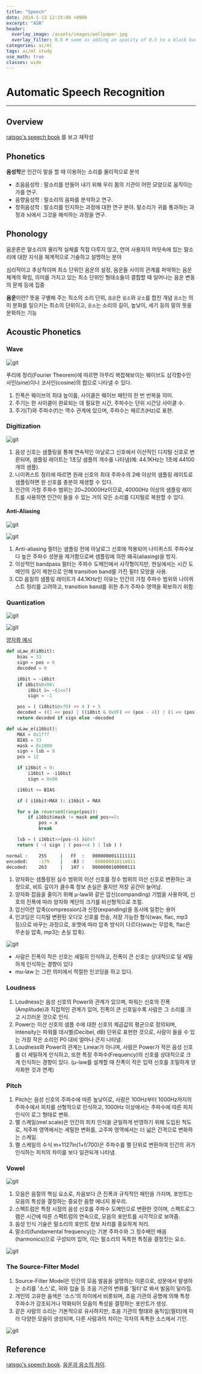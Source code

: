 ```yaml
---
title: "Speech"
date: 2024-1-13 12:15:00 +0900
excerpt: "ASR"
header:
  overlay_image: /assets/images/wallpaper.jpg
  overlay_filter: 0.5 # same as adding an opacity of 0.5 to a black background
categories: ai/ml
tags: ai/ml study
use_math: true
classes: wide
---
```

# Automatic Speech Recognition
***

## Overview

[ratsgo's speech book](https://ratsgo.github.io/speechbook/docs/) 를 보고 재작성

## Phonetics

**음성학**은 인간이 말을 할 때 이용하는 소리를 물리적으로 분석

- 조음음성학 : 말소리를 만들어 내기 위해 우리 몸의 기관이 어떤 모양으로 움직이는가를 연구.
- 음향음성학 : 말소리의 음파를 분석하고 연구.
- 청취음성학 : 말소리를 인지하는 과정에 대한 연구 분야. 말소리가 귀를 통과하는 과정과 뇌에서 그것을 해석하는 과정을 연구.

## Phonology

음운론은 말소리의 물리적 실체를 직접 다루지 않고, 언어 사용자의 머릿속에 있는 말소리에 대한 지식을 체계적으로 기술하고 설명하는 분야

심리적이고 추상적이며 최소 단위인 음운의 설정, 음운들 사이의 관계를 파악하는 음운 체계의 확립, 의미를 가지고 있는 최소 단위인 형태소들이 결합할 때 일어나는 음운 변동의 문제 등에 집중

**음운**이란? 뜻을 구별해 주는 최소의 소리 단위, `음운`은 `음소`와 `운소`를 합친 개념
`음소`는 의미 분화를 일으키는 최소의 단위이고, `운소`는 소리의 길이, 높낮이, 세기 등의 말의 뜻을 분화하는 기능

## Acoustic Phonetics

### Wave

![git](/assets/images/wave.png)

푸리에 정리(Fourier Theorem)에 따르면 아무리 복잡해보이는 웨이브도 삼각함수인 사인(sine)이나 코사인(cosine)의 합으로 나타낼 수 있다.

1. 진폭은 웨이브의 최대 높이를, 사이클은 웨이브 패턴의 한 번 반복을 의미.
2. 주기는 한 사이클이 완료되는 데 필요한 시간, 주파수는 단위 시간당 사이클 수.
3. 주기(T)와 주파수(f)는 역수 관계에 있으며, 주파수는 헤르츠(Hz)로 표현.

### Digitization

![git](/assets/images/wave_sampling.png)

1. 음성 신호는 샘플링을 통해 연속적인 아날로그 신호에서 이산적인 디지털 신호로 변환되며, 샘플링 레이트는 1초당 샘플의 개수를 나타냄(예: 44.1KHz는 1초에 44100개의 샘플).
2. 나이퀴스트 정리에 따르면 원래 신호의 최대 주파수의 2배 이상의 샘플링 레이트로 샘플링하면 원 신호를 충분히 재생할 수 있다.
3. 인간의 가청 주파수 범위는 20~20000Hz이므로, 40000Hz 이상의 샘플링 레이트를 사용하면 인간이 들을 수 있는 거의 모든 소리를 디지털로 복원할 수 있다.

#### Anti-Aliasing

![git](/assets/images/Anti-Aliasing.png)

![git](/assets/images/bandpass-filter.png)

1. Anti-aliasing 필터는 샘플링 전에 아날로그 신호에 적용되어 나이퀴스트 주파수보다 높은 주파수 성분을 제거함으로써 샘플링에 의한 왜곡(aliasing)을 방지.
2. 이상적인 bandpass 필터는 주파수 도메인에서 사각형이지만, 현실에서는 시간 도메인의 길이 제한으로 인해 transition band를 가진 필터 모양을 사용.
3. CD 음질의 샘플링 레이트가 44.1KHz인 이유는 인간의 가청 주파수 범위와 나이퀴스트 정리를 고려하고, transition band를 위한 추가 주파수 영역을 확보하기 위함.

### Quantization

![git](/assets/images/mu-law.png)

![git](/assets/images/sign-function.png)

[양자화 예시](https://stackoverflow.com/questions/50085735/python-u-law-mulaw-wave-decompression-to-raw-wave-signal)

```python
def uLaw_d(i8bit):
    bias = 33
    sign = pos = 0
    decoded = 0

    i8bit = ~i8bit
    if i8bit&0x80:
        i8bit &= ~(1<<7)
        sign = -1

    pos = ( (i8bit&0xf0) >> 4 ) + 5
    decoded = ((1 << pos) | ((i8bit & 0x0F) << (pos - 4)) | (1 << (pos - 5))) - bias
    return decoded if sign else ~decoded

def uLaw_e(i16bit):
    MAX = 0x1fff
    BIAS = 33
    mask = 0x1000
    sign = lsb = 0
    pos = 12

    if i16bit < 0:
        i16bit = -i16bit
        sign = 0x80

    i16bit += BIAS

    if ( i16bit>MAX ): i16bit = MAX

    for x in reversed(range(pos)):
        if i16bit&mask != mask and pos>=5:
            pos = x
            break

    lsb = ( i16bit>>(pos-4) )&0xf
    return ( ~( sign | ( pos<<4 ) | lsb ) )
```

```bash
normal :    255     |   FF  :   0000000011111111
encoded:    -179    |   -B3 :   -000000010110011
decoded:    263     |   107 :   0000000100000111
```

1. 양자화는 샘플링된 실수 범위의 이산 신호를 정수 범위의 이산 신호로 변환하는 과정으로, 비트 깊이가 클수록 정보 손실은 줄지만 저장 공간이 늘어남.
2. 양자화 잡음을 줄이기 위해 μ-law와 같은 압신(companding) 기법을 사용하여, 신호의 진폭에 따라 양자화 계단의 크기를 비선형적으로 조절. 
3. 압신이란 압축(compression)과 신장(expanding)을 동시에 일컫는 용어
4. 인코딩은 디지털 변환된 오디오 신호를 전송, 저장 가능한 형식(wav, flac, mp3 등)으로 바꾸는 과정으로, 포맷에 따라 압축 방식이 다르다(wav는 무압축, flac은 무손실 압축, mp3는 손실 압축).

![git](/assets/images/QUANTIZATION-effect.png)

- 사람은 진폭이 작은 신호는 세밀히 인식하고, 진폭이 큰 신호는 상대적으로 덜 세밀하게 인식하는 경향이 있다
- mu-law 는 그런 의미에서 적절한 인코딩을 하고 있다.


### Loudness

1. Loudness는 음성 신호의 Power와 관계가 있으며, 파워는 신호의 진폭(Amplitude)과 직접적인 관계가 있어, 진폭이 큰 신호일수록 사람은 그 소리를 크고 시끄러운 것으로 인식.
2. Power는 이산 신호의 샘플 수에 대한 신호의 제곱값의 평균으로 정의되며, Intensity는 파워를 데시벨(Decibel, dB) 단위로 표현한 것으로, 사람이 들을 수 있는 가장 작은 소리인 P0 대비 얼마나 큰지 나타냄.
3. Loudness와 Power의 관계는 Linear가 아니며, 사람은 Power가 작은 음성 신호를 더 세밀하게 인식하고, 또한 특정 주파수(Frequency)의 신호를 상대적으로 크게 인식하는 경향이 있다.
   (μ-law를 설계할 때 진폭이 작은 입력 신호를 조밀하게 양자화한 것과 연계)

### Pitch

1. Pitch는 음성 신호의 주파수에 따른 높낮이로, 사람은 100Hz부터 1000Hz까지의 주파수에서 피치를 선형적으로 인식하고, 1000Hz 이상에서는 주파수에 따른 피치 인식이 로그 형태로 변화.
2. 멜 스케일(mel scale)은 인간의 피치 인식을 균일하게 반영하기 위해 도입된 척도로, 저주파 영역에서는 세밀한 변화를, 고주파 영역에서는 더 넓은 간격으로 변화하는 스케일.
3. 멜 스케일의 수식 m=1127ln(1+f/700)은 주파수를 멜 단위로 변환하여 인간의 귀가 인식하는 피치의 차이를 보다 일관되게 나타냄.
   
### Vowel

![git](/assets/images/Formant.png)

1. 모음은 음절의 핵심 요소로, 자음보다 큰 진폭과 규칙적인 패턴을 가지며, 포만트는 모음의 특성을 결정하는 중요한 음향 에너지 봉우리.
2. 스펙트럼은 특정 시점의 음성 신호를 주파수 도메인으로 변환한 것이며, 스펙트로그램은 시간에 따른 스펙트럼의 연속으로, 모음의 포만트를 시각적으로 보여줌.
3. 음성 인식 기술은 말소리의 포만트 정보 처리를 중요하게 처리.
4. 말소리(fundamental frequency)는 기본 주파수와 그 정수배인 배음(harmonics)으로 구성되어 있어, 이는 말소리의 독특한 특징을 결정짓는 요소.

![git](/assets/images/harmonics.png)

### The Source-Filter Model

1. Source-Filter Model은 인간의 모음 발음을 설명하는 이론으로, 성문에서 발생하는 소리를 '소스'로, 혀와 입술 등 조음 기관의 변화를 '필터'로 봐서 발음이 달라짐.
2. 개인의 고유한 음색은 '소스'의 차이에서 비롯되며, 조음 기관의 공명에 의해 특정 주파수가 강조되거나 약화되어 모음의 특성을 결정하는 포만트가 생성.
3. 같은 사람의 소리는 기본적으로 유사하지만, 조음 기관의 형태와 움직임(필터)에 따라 다양한 모음이 생성되며, 다른 사람과의 차이는 각자의 독특한 소스에서 기인.

![git](/assets/images/Source-Filter-Model.png)

## Reference

[ratsgo's speech book](https://ratsgo.github.io/speechbook/docs/).
[음운과 음소의 차이](https://learnkoreanwithoh.tistory.com/entry/%EC%9D%8C%EC%9A%B4%EA%B3%BC-%EC%9D%8C%EC%86%8C%EC%9D%98-%EC%B0%A8%EC%9D%B4).
